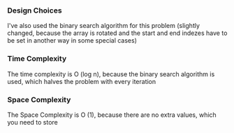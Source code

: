 ### Design Choices

I've also used the binary search algorithm for this problem (slightly changed, because the array is rotated and the start
and end indezes have to be set in another way in some special cases)

### Time Complexity

The time complexity is O (log n), because the binary search algorithm is used, which halves the problem with every iteration

### Space Complexity

The Space Complexity is O (1), because there are no extra values, which you need to store 